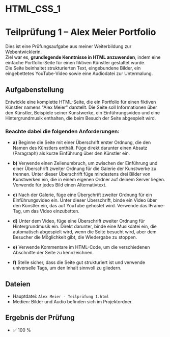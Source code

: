# HTML_CSS_1



# Teilprüfung 1 – Alex Meier Portfolio

Dies ist eine Prüfungsaufgabe aus meiner Weiterbildung zur Webentwicklerin.  
Ziel war es, **grundlegende Kenntnisse in HTML anzuwenden**, indem eine einfache Portfolio-Seite für einen fiktiven Künstler gestaltet wurde.  
Die Seite beinhaltet strukturierten Text, eingebundene Bilder, ein eingebettetes YouTube-Video sowie eine Audiodatei zur Untermalung.



## Aufgabenstellung

Entwickle eine komplette HTML-Seite, die ein Portfolio für einen fiktiven Künstler namens "Alex Meier" darstellt. Die Seite soll Informationen über den Künstler, Beispiele seiner Kunstwerke, ein Einführungsvideo und eine Hintergrundmusik enthalten, die beim Besuch der Seite abgespielt wird. 

### Beachte dabei die folgenden Anforderungen:

- **a)** Beginne die Seite mit einer Überschrift erster Ordnung, die den Namen des Künstlers enthält. Füge direkt darunter einen Absatz (Paragraph) als kurze Einführung über den Künstler ein.

- **b)** Verwende einen Zeilenumbruch, um zwischen der Einführung und einer Überschrift zweiter Ordnung für die Galerie der Kunstwerke zu trennen. Unter dieser Überschrift füge mindestens drei Bilder von Kunstwerken ein, die in einem eigenen Ordner auf deinem Server liegen. Verwende für jedes Bild einen Alternativtext.

- **c)** Nach der Galerie, füge eine Überschrift zweiter Ordnung für ein Einführungsvideo ein. Unter dieser Überschrift, binde ein Video über den Künstler ein, das auf YouTube gehostet wird. Verwende das IFrame-Tag, um das Video einzubetten.

- **d)** Unter dem Video, füge eine Überschrift zweiter Ordnung für Hintergrundmusik ein. Direkt darunter, binde eine Musikdatei ein, die automatisch abgespielt wird, wenn die Seite besucht wird, aber dem Besucher die Möglichkeit gibt, die Wiedergabe zu stoppen.

- **e)** Verwende Kommentare im HTML-Code, um die verschiedenen Abschnitte der Seite zu kennzeichnen.

- **f)** Stelle sicher, dass die Seite gut strukturiert ist und verwende universelle Tags, um den Inhalt sinnvoll zu gliedern. 



## Dateien

- Hauptdatei: `Alex Meier - Teilprüfung 1.html`  
- Medien: Bilder und Audio befinden sich im Projektordner.



## Ergebnis der Prüfung

- ✅ 100 %

